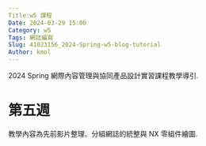 ```yaml
---
Title:w5 課程
Date: 2024-03-29 15:00
Category: w5
Tags: 網誌編寫
Slug: 41023156_2024-Spring-w5-blog-tutorial
Author: kmol
---
```


2024 Spring 網際內容管理與協同產品設計實習課程教學導引.

<!-- PELICAN_END_SUMMARY -->

# 第五週

教學內容為先前影片整理、分組網誌的統整與 NX 零組件繪圖.